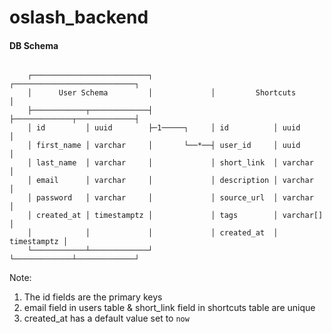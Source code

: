 # oslash_backend

#### DB Schema 
```

    ┌──────────────────────────┐             ┌───────────────────────────┐
    │      User Schema         │             │         Shortcuts         │
    ├────────────┬─────────────┤             ├─────────────┬─────────────┤
    │ id         │ uuid        ├─1─────┐     │ id          │ uuid        │
    │ first_name │ varchar     │       └──*──┤ user_id     │ uuid        │
    │ last_name  │ varchar     │             │ short_link  │ varchar     │
    │ email      │ varchar     │             │ description │ varchar     │
    │ password   │ varchar     │             │ source_url  │ varchar     │
    │ created_at │ timestamptz │             │ tags        │ varchar[]   │
    │            │             │             │ created_at  │ timestamptz │
    └────────────┴─────────────┘             └─────────────┴─────────────┘

```
Note: 
1. The id fields are the primary keys
2. email field in users table & short_link field in shortcuts table are unique
3. created_at has a default value set to `now`
